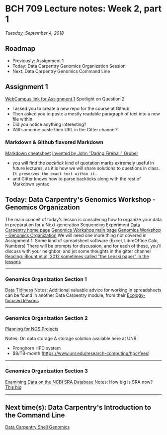 # BCH 709 Lecture notes: Week 2, part 1
_Tuesday, September 4, 2018_
## Roadmap
- Previously: Assignment 1
- Today: Data Carpentry Genomics Organization Session
- Next: Data Carpentry Genomics Command Line

## Assignment 1
[WebCampus link for Assignment 1](https://unr.canvaslms.com/courses/32584/assignments/297535)
Spotlight on Question 2
- I asked you to create a new repo for the course at Github
- Then asked you to paste a mostly readable paragraph of text into a new file within
- Did you notice anything interesting?
- Will someone paste their URL in the Gitter channel?

### Markdown & Github flavored Markdown
[Markdown cheatsheet](https://help.github.com/articles/basic-writing-and-formatting-syntax/)
[Invented by John "Daring Fireball" Gruber](https://daringfireball.net/projects/markdown/)
- you will find the *backtick* kind of quotation marks extremely useful in future lectures, as it is how we will share solutions to questions in class. `It preserves the exact text within it.`
- and Gitter knows how to parse backticks along with the rest of Markdown syntax

## Today: Data Carpentry's Genomics Workshop - Genomics Organization
The main conceit of today's lesson is considering how to organize your data in preparation for a Next-generation Sequencing Experiment
[Data Carpentry home page](https://datacarpentry.org)
[Genomics Workshop main page](https://datacarpentry.org/genomics-workshop/)
[Genomics Workshop - Genomics Organization](https://datacarpentry.org/organization-genomics/)
We will need one more thing not covered in Assignment 1. Some kind of spreadsheet software (Excel, LibreOffice Calc, Numbers)
There will be prompts for discussion, and for each of these, you'll discuss with your neighbor, and jot some thoughts in the gitter channel
[Reading: Blount et al, 2012 sometimes called "the Lenski paper" in the lessons](http://www.nature.com/nature/journal/v489/n7417/full/nature11514.html)

---
### Genomics Organization Section 1
[Data Tidiness](https://datacarpentry.org/organization-genomics/01-tidiness/index.html)
Notes: Additional valuable advice for working in spreadsheets can be found in another Data Carpentry module, from their [Ecology-focused lessons](http://www.datacarpentry.org/spreadsheet-ecology-lesson/02-common-mistakes/)

---
### Genomics Organization Section 2
[Planning for NGS Projects](https://datacarpentry.org/organization-genomics/02-project-planning/index.html)

Notes: On data storage
A storage solution available here at UNR
- Pronghorn HPC system
- $8/TB-month (https://www.unr.edu/research-computing/hpc/fees)

---
### Genomics Organization Section 3
[Examining Data on the NCBI SRA Database](https://datacarpentry.org/organization-genomics/03-ncbi-sra/index.html)
Notes: How big is SRA now? [This big](https://www.ncbi.nlm.nih.gov/sra/docs/sragrowth/)

---
## Next time(s): Data Carpentry's Introduction to the Command Line
[Data Carpentry Shell Genomics](https://datacarpentry.org/shell-genomics/)
